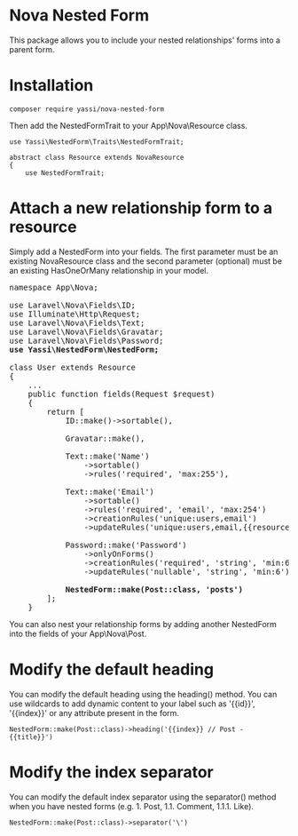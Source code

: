 
# Nova Nested Form
This package allows you to include your nested relationships' forms into a parent form.

# Installation 

```
composer require yassi/nova-nested-form
```

Then add the NestedFormTrait to your App\Nova\Resource class.

```
use Yassi\NestedForm\Traits\NestedFormTrait;

abstract class Resource extends NovaResource
{
    use NestedFormTrait;
````


# Attach a new relationship form to a resource

Simply add a NestedForm into your fields. The first parameter must be an existing NovaResource class and the second parameter (optional) must be an existing HasOneOrMany relationship in your model.

<pre>
namespace App\Nova;

use Laravel\Nova\Fields\ID;
use Illuminate\Http\Request;
use Laravel\Nova\Fields\Text;
use Laravel\Nova\Fields\Gravatar;
use Laravel\Nova\Fields\Password;
<b>use Yassi\NestedForm\NestedForm;</b>

class User extends Resource
{
    ...
    public function fields(Request $request)
    {
        return [
            ID::make()->sortable(),

            Gravatar::make(),

            Text::make('Name')
                ->sortable()
                ->rules('required', 'max:255'),

            Text::make('Email')
                ->sortable()
                ->rules('required', 'email', 'max:254')
                ->creationRules('unique:users,email')
                ->updateRules('unique:users,email,{{resourceId}}'),

            Password::make('Password')
                ->onlyOnForms()
                ->creationRules('required', 'string', 'min:6')
                ->updateRules('nullable', 'string', 'min:6'),

            <b>NestedForm::make(Post::class, 'posts')</b>
        ];
    }
</pre>


You can also nest your relationship forms by adding another NestedForm into the fields of your App\Nova\Post.

# Modify the default heading

You can modify the default heading using the heading() method. You can use wildcards to add dynamic content to your label such as '{{id}}', '{{index}}' or any attribute present in the form.
```
NestedForm::make(Post::class)->heading('{{index}} // Post - {{title}}')
```

# Modify the index separator

You can modify the default index separator using the separator() method when you have nested forms (e.g. 1. Post, 1.1. Comment, 1.1.1. Like).
```
NestedForm::make(Post::class)->separator('\')
```